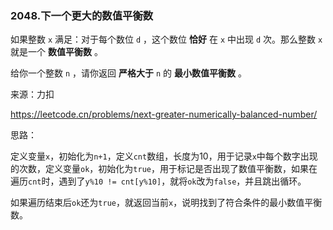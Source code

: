 ### 2048.下一个更大的数值平衡数

如果整数 `x` 满足：对于每个数位 `d` ，这个数位 **恰好** 在 `x` 中出现 `d` 次。那么整数 `x` 就是一个 **数值平衡数** 。

给你一个整数 `n` ，请你返回 **严格大于** `n` 的 **最小数值平衡数** 。

来源：力扣

https://leetcode.cn/problems/next-greater-numerically-balanced-number/





思路：

​			定义变量`x`，初始化为`n+1`，定义`cnt`数组，长度为10，用于记录`x`中每个数字出现的次数，定义变量`ok`，初始化为`true`，用于标记是否出现了数值平衡数，如果在遍历`cnt`时，遇到了`y%10 != cnt[y%10]`，就将`ok`改为`false`，并且跳出循环。

​		如果遍历结束后`ok`还为`true`，就返回当前`x`，说明找到了符合条件的最小数值平衡数。
